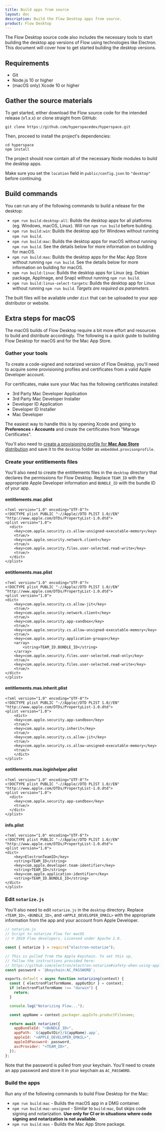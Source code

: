 ```yaml
---
title: Build apps from source
layout: doc
description: Build the Flow Desktop apps from source.
product: Flow Desktop
---
```


The Flow Desktop source code also includes the necessary tools to start building the desktop app versions of Flow using technologies like Electron. This document will cover how to get started building the desktop versions.

## Requirements

- Git
- Node.js 10 or higher
- (macOS only) Xcode 10 or higher

## Gather the source materials

To get started, either download the Flow source code for the intended release (v1.x.x) or clone straight from GitHub:

```
git clone https://github.com/hyperspacedev/hyperspace.git
```

Then, proceed to install the project's dependencies:

```
cd hyperspace
npm install
```

The project should now contain all of the necessary Node modules to build the desktop apps.

Make sure you set the `location` field in `public/config.json` to `"desktop"` before continuing.

## Build commands

You can run any of the following commands to build a release for the desktop:

- `npm run build:desktop-all`: Builds the desktop apps for all platforms (eg. Windows, macOS, Linux). Will run `npm run build` before building.
- `npm run build:win`: Builds the desktop app for Windows without running `npm run build`.
- `npm run build:mac`: Builds the desktop apps for macOS without running `npm run build`. See the details below for more information on building for macOS.
- `npm run build:mas`: Builds the desktop apps for the Mac App Store without running `npm run build`. See the details below for more information on building for macOS.
- `npm run build:linux`: Builds the desktop apps for Linux (eg. Debian package, AppImage, and Snap) without running `npm run build`.
- `npm run build:linux-select-targets`: Builds the desktop app for Linux without running `npm run build`. _Targets are required as parameters._

The built files will be available under `dist` that can be uploaded to your app distributor or website.

## Extra steps for macOS

The macOS builds of Flow Desktop require a bit more effort and resources to build and distribute accordingly. The following is a quick guide to building Flow Desktop for macOS and for the Mac App Store.

### Gather your tools

To create a code-signed and notarized version of Flow Desktop, you'll need to acquire some provisioning profiles and certificates from a valid Apple Developer account.

For certificates, make sure your Mac has the following certificates installed:

- 3rd Party Mac Developer Application
- 3rd Party Mac Developer Installer
- Developer ID Application
- Developer ID Installer
- Mac Developer

The easiest way to handle this is by opening Xcode and going to **Preferences &rsaquo; Accounts** and create the certificates from "Manage Certificates".

You'll also need to [create a provisioning profile for **Mac App Store** distribution](https://developer.apple.com/account/resources/profiles/add) and save it to the `desktop` folder as `embedded.provisonprofile`.

### Create your entitlements files

You'll also need to create the entitlements files in the `desktop` directory that declares the permissions for Flow Desktop. Replace `TEAM_ID` with the appropriate Apple Developer information and `BUNDLE_ID` with the bundle ID of your app.

#### entitlements.mac.plist

```plist
<?xml version="1.0" encoding="UTF-8"?>
<!DOCTYPE plist PUBLIC "-//Apple//DTD PLIST 1.0//EN" "http://www.apple.com/DTDs/PropertyList-1.0.dtd">
<plist version="1.0">
  <dict>
    <key>com.apple.security.cs.allow-unsigned-executable-memory</key>
    <true/>
    <key>com.apple.security.network.client</key>
    <true/>
    <key>com.apple.security.files.user-selected.read-write</key>
    <true/>
  </dict>
</plist>
```

#### entitlements.mas.plist

```plist
<?xml version="1.0" encoding="UTF-8"?>
<!DOCTYPE plist PUBLIC "-//Apple//DTD PLIST 1.0//EN" "http://www.apple.com/DTDs/PropertyList-1.0.dtd">
<plist version="1.0">
<dict>
	<key>com.apple.security.cs.allow-jit</key>
	<true/>
	<key>com.apple.security.network.client</key>
	<true/>
	<key>com.apple.security.app-sandbox</key>
	<true/>
	<key>com.apple.security.cs.allow-unsigned-executable-memory</key>
	<true/>
	<key>com.apple.security.application-groups</key>
	<array>
		<string>TEAM_ID.BUNDLE_ID</string>
	</array>
	<key>com.apple.security.files.user-selected.read-only</key>
	<true/>
	<key>com.apple.security.files.user-selected.read-write</key>
	<true/>
</dict>
</plist>
```

#### entitlements.mas.inherit.plist

```plist
<?xml version="1.0" encoding="UTF-8"?>
<!DOCTYPE plist PUBLIC "-//Apple//DTD PLIST 1.0//EN" "http://www.apple.com/DTDs/PropertyList-1.0.dtd">
<plist version="1.0">
	<dict>
	<key>com.apple.security.app-sandbox</key>
	<true/>
	<key>com.apple.security.inherit</key>
	<true/>
	<key>com.apple.security.cs.allow-jit</key>
	<true/>
	<key>com.apple.security.cs.allow-unsigned-executable-memory</key>
	<true/>
	</dict>
</plist>
```

#### entitlements.mas.loginhelper.plist

```plist
<?xml version="1.0" encoding="UTF-8"?>
<!DOCTYPE plist PUBLIC "-//Apple//DTD PLIST 1.0//EN" "http://www.apple.com/DTDs/PropertyList-1.0.dtd">
<plist version="1.0">
  <dict>
    <key>com.apple.security.app-sandbox</key>
    <true/>
  </dict>
</plist>
```

#### info.plist

```plist
<?xml version="1.0" encoding="UTF-8"?>
<!DOCTYPE plist PUBLIC "-//Apple//DTD PLIST 1.0//EN" "http://www.apple.com/DTDs/PropertyList-1.0.dtd">
<plist version="1.0">
<dict>
	<key>ElectronTeamID</key>
	<string>TEAM_ID</string>
	<key>com.apple.developer.team-identifier</key>
	<string>TEAM_ID</string>
	<key>com.apple.application-identifier</key>
	<string>TEAM_ID.BUNDLE_ID</string>
</dict>
</plist>
```

### Edit `notarize.js`

You'll also need to edit `notarize.js` in the `desktop` directory. Replace `<TEAM_ID>`, `<BUNDLE_ID>`, and `<APPLE_DEVELOPER_EMAIL>` with the appropriate information from the app and your account from Apple Developer.

```js
// notarize.js
// Script to notarize Flow for macOS
// © 2019 Flow developers. Licensed under Apache 2.0.

const { notarize } = require("electron-notarize");

// This is pulled from the Apple Keychain. To set this up,
// follow the instructions provided here:
// https://github.com/electron/electron-notarize#safety-when-using-appleidpassword
const password = `@keychain:AC_PASSWORD`;

exports.default = async function notarizing(context) {
  const { electronPlatformName, appOutDir } = context;
  if (electronPlatformName !== "darwin") {
    return;
  }

  console.log("Notarizing Flow...");

  const appName = context.packager.appInfo.productFilename;

  return await notarize({
    appBundleId: "<BUNDLE_ID>",
    appPath: `${appOutDir}/${appName}.app`,
    appleId: "<APPLE_DEVELOPER_EMAIL>",
    appleIdPassword: password,
    ascProvider: "<TEAM_ID>",
  });
};
```

Note that the password is pulled from your keychain. You'll need to create an app password and store it in your keychain as `AC_PASSWORD`.

### Build the apps

Run any of the following commands to build Flow Desktop for the Mac:

- `npm run build:mac` - Builds the macOS app in a DMG container.
- `npm run build:mac-unsigned` - Similar to `build:mac`, but skips code signing and notarization. **Use only for CI or in situations where code signing and notarization is not available.**
- `npm run build:mas` - Builds the Mac App Store package.

